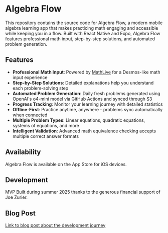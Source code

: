 # Algebra Flow

This repository contains the source code for Algebra Flow, a modern mobile algebra learning app that makes practicing math engaging and accessible while keeping you in a flow. Built with React Native and Expo, Algebra Flow features professional math input, step-by-step solutions, and automated problem generation.

## Features

- **Professional Math Input**: Powered by [MathLive](https://github.com/arnog/mathlive) for a Desmos-like math input experience
- **Step-by-Step Solutions**: Detailed explanations help you understand each problem-solving step
- **Automated Problem Generation**: Daily fresh problems generated using OpenAI's o4-mini model via GitHub Actions and synced through S3
- **Progress Tracking**: Monitor your learning journey with detailed statistics
- **Offline-First**: Practice anytime, anywhere - problems sync automatically when connected
- **Multiple Problem Types**: Linear equations, quadratic equations, systems of equations, and more
- **Intelligent Validation**: Advanced math equivalence checking accepts multiple correct answer formats

## Availability

Algebra Flow is available on the App Store for iOS devices.

## Development

MVP Built during summer 2025 thanks to the generous financial support of Joe Zurier.

## Blog Post

[Link to blog post about the development journey](https://www.notion.so/Algebra-Flow-Development-Report-252239b8222a80d7bae3cc1f9cdd226a?source=copy_link)
